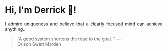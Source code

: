 # Hi, I'm Derrick 👋!
<p align="justify">I admire uniqueness and believe that a clearly focused mind can achieve anything...</p> 
<!-- #quote-start -->
<blockquote>&ldquo;A good system shortens the road to the goal. &rdquo; &mdash; <footer>Orison Swett Marden</footer></blockquote>
<!-- #quote-end -->
